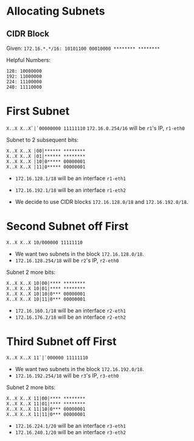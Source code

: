 # Allocating Subnets

## CIDR Block

Given: `172.16.*.*/16: 10101100 00010000 ******** ********`

Helpful Numbers:

```
128: 10000000
192: 11000000
224: 11100000
240: 11110000
```

# First Subnet
```X..X X..X`|`00000000 11111110```
`172.16.0.254/16` will be `r1`'s IP, `r1-eth0`

Subnet to 2 subsequent bits:
```
X..X X..X |00|****** ********
X..X X..X |01|****** ********
X..X X..X |10|0***** 00000001 
X..X X..X |11|0***** 00000001 
```
* `172.16.128.1/18` will be an interface `r1-eth1`
* `172.16.192.1/18` will be an interface `r1-eth2`

* We decide to use CIDR blocks `172.16.128.0/18` and `172.16.192.0/18`.

# Second Subnet off First
```X..X X..X 10/000000 11111110```
* We want two subnets in the block `172.16.128.0/18`.
* `172.16.128.254/18` will be `r2`'s IP, `r2-eth0`

Subnet 2 more bits:
```
X..X X..X 10|00|**** ********
X..X X..X 10|01|**** ********
X..X X..X 10|10|0*** 00000001 
X..X X..X 10|11|0*** 00000001
```
* `172.16.160.1/18` will be an interface `r2-eth1`
* `172.16.176.2/18` will be an interface `r2-eth2`

# Third Subnet off First
```X..X X..X 11`|`000000 11111110```
* We want two subnets in the block `172.16.192.0/18`.
* `172.16.192.254/18` will be `r3`'s IP, `r3-eth0`

Subnet 2 more bits:
```
X..X X..X 11|00|**** ********
X..X X..X 11|01|**** ********
X..X X..X 11|10|0*** 00000001 
X..X X..X 11|11|0*** 00000001
```
* `172.16.224.1/20` will be an interface `r3-eth1`
* `172.16.240.1/20` will be an interface `r3-eth2`